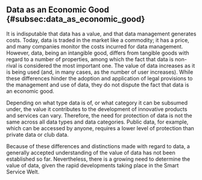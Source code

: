 ## Data as an Economic Good {#subsec:data_as_economic_good}

It is indisputable that data has a value, and that data management
generates costs. Today, data is traded in the market like a commodity;
it has a price, and many companies monitor the costs incurred for data
management. However, data, being an intangible good, differs from
tangible goods with regard to a number of properties, among which the
fact that data is non-rival is considered the most important one. The
value of data increases as it is being used (and, in many cases, as the
number of user increases). While these differences hinder the adoption
and application of legal provisions to the management and use of data,
they do not dispute the fact that data is an economic good.

Depending on what type data is of, or what category it can be subsumed
under, the value it contributes to the development of innovative
products and services can vary. Therefore, the need for protection of
data is not the same across all data types and data categories. Public
data, for example, which can be accessed by anyone, requires a lower
level of protection than private data or club data.

Because of these differences and distinctions made with regard to data,
a generally accepted understanding of the value of data has not been
established so far. Nevertheless, there is a growing need to determine
the value of data, given the rapid developments taking place in the
Smart Service Welt.
